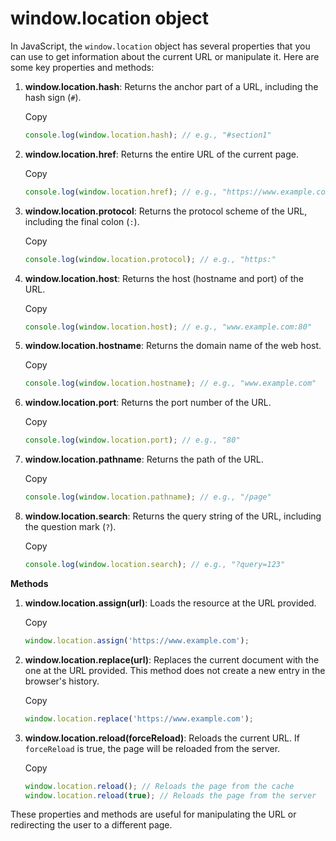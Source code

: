 # window.location object

In JavaScript, the `window.location` object has several properties that you can use to get information about the current URL or manipulate it. Here are some key properties and methods:

1.  **window.location.hash**: Returns the anchor part of a URL, including the hash sign (`#`).

    Copy

    ```javascript
    console.log(window.location.hash); // e.g., "#section1"
    ```
2.  **window.location.href**: Returns the entire URL of the current page.

    Copy

    ```javascript
    console.log(window.location.href); // e.g., "https://www.example.com/page?query=123#section1"
    ```
3.  **window.location.protocol**: Returns the protocol scheme of the URL, including the final colon (`:`).

    Copy

    ```javascript
    console.log(window.location.protocol); // e.g., "https:"
    ```
4.  **window.location.host**: Returns the host (hostname and port) of the URL.

    Copy

    ```javascript
    console.log(window.location.host); // e.g., "www.example.com:80"
    ```
5.  **window.location.hostname**: Returns the domain name of the web host.

    Copy

    ```javascript
    console.log(window.location.hostname); // e.g., "www.example.com"
    ```
6.  **window.location.port**: Returns the port number of the URL.

    Copy

    ```javascript
    console.log(window.location.port); // e.g., "80"
    ```
7.  **window.location.pathname**: Returns the path of the URL.

    Copy

    ```javascript
    console.log(window.location.pathname); // e.g., "/page"
    ```
8.  **window.location.search**: Returns the query string of the URL, including the question mark (`?`).

    Copy

    ```javascript
    console.log(window.location.search); // e.g., "?query=123"
    ```

**Methods**

1.  **window.location.assign(url)**: Loads the resource at the URL provided.

    Copy

    ```javascript
    window.location.assign('https://www.example.com');
    ```
2.  **window.location.replace(url)**: Replaces the current document with the one at the URL provided. This method does not create a new entry in the browser's history.

    Copy

    ```javascript
    window.location.replace('https://www.example.com');
    ```
3.  **window.location.reload(forceReload)**: Reloads the current URL. If `forceReload` is true, the page will be reloaded from the server.

    Copy

    ```javascript
    window.location.reload(); // Reloads the page from the cache
    window.location.reload(true); // Reloads the page from the server
    ```

These properties and methods are useful for manipulating the URL or redirecting the user to a different page.
